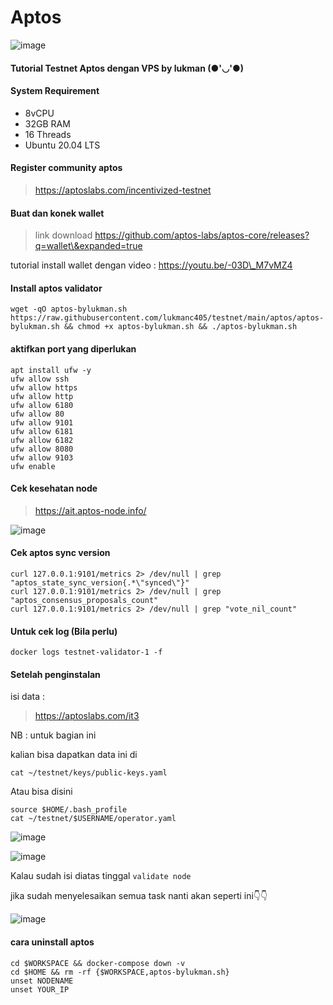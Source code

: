 # Aptos

![image](https://user-images.githubusercontent.com/48665887/185726831-3bdb42a3-3b6f-4a64-a9fd-3515f14ce7fb.png)



#### Tutorial Testnet Aptos dengan VPS by lukman (●'◡'●)

#### System Requirement

* 8vCPU
* 32GB RAM
* 16 Threads
* Ubuntu 20.04 LTS

#### Register community aptos

> https://aptoslabs.com/incentivized-testnet

#### Buat dan konek wallet

> link download https://github.com/aptos-labs/aptos-core/releases?q=wallet\&expanded=true

tutorial install wallet dengan video : https://youtu.be/-03D\_M7vMZ4

#### Install aptos validator

```
wget -qO aptos-bylukman.sh https://raw.githubusercontent.com/lukmanc405/testnet/main/aptos/aptos-bylukman.sh && chmod +x aptos-bylukman.sh && ./aptos-bylukman.sh
```

#### aktifkan port yang diperlukan

```
apt install ufw -y
ufw allow ssh
ufw allow https
ufw allow http
ufw allow 6180
ufw allow 80
ufw allow 9101
ufw allow 6181
ufw allow 6182
ufw allow 8080
ufw allow 9103
ufw enable
```

#### Cek kesehatan node

> https://ait.aptos-node.info/

![image](https://user-images.githubusercontent.com/48665887/185779319-805224db-5701-4451-bd27-3c119ea79cf2.png)

#### Cek aptos sync version

```
curl 127.0.0.1:9101/metrics 2> /dev/null | grep "aptos_state_sync_version{.*\"synced\"}"
curl 127.0.0.1:9101/metrics 2> /dev/null | grep "aptos_consensus_proposals_count"
curl 127.0.0.1:9101/metrics 2> /dev/null | grep "vote_nil_count"
```

#### Untuk cek log (Bila perlu)

```
docker logs testnet-validator-1 -f
```

#### Setelah penginstalan

isi data :

> https://aptoslabs.com/it3

NB : untuk bagian ini

kalian bisa dapatkan data ini di

```
cat ~/testnet/keys/public-keys.yaml
```

Atau bisa disini

```
source $HOME/.bash_profile
cat ~/testnet/$USERNAME/operator.yaml
```

![image](https://user-images.githubusercontent.com/48665887/185735804-5ca21c90-ea9f-4391-a287-87cd8e77ec72.png)

![image](https://user-images.githubusercontent.com/48665887/185727519-6c34f36c-a25e-4e17-830e-a7a3ffd7b5df.png)

Kalau sudah isi diatas tinggal `validate node`

jika sudah menyelesaikan semua task nanti akan seperti ini👇👇

![image](https://user-images.githubusercontent.com/48665887/185736047-725120ad-4e06-4f96-bd0d-5515268047b2.png)

#### cara uninstall aptos

```
cd $WORKSPACE && docker-compose down -v
cd $HOME && rm -rf {$WORKSPACE,aptos-bylukman.sh}
unset NODENAME
unset YOUR_IP
```
